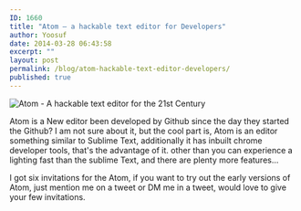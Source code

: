 ```yaml
---
ID: 1660
title: "Atom – a hackable text editor for Developers"
author: Yoosuf
date: 2014-03-28 06:43:58
excerpt: ""
layout: post
permalink: /blog/atom-hackable-text-editor-developers/
published: true
---
```


![Atom - A hackable text editor for the 21st Century](http://s3.amazonaws.com/yoosuf.me/wp-content/uploads/2014/03/atom-editor1.jpg)

Atom is a New editor been developed by Github since the day they started the Github? I am not sure about it, but the cool part is, Atom is an editor something similar to Sublime Text, additionally it has inbuilt chrome developer tools, that's the advantage of it. other than you can experience a lighting fast than the sublime Text, and there are plenty more features...

I got six invitations for the Atom, if you want to try out the early versions of Atom, just mention me on a tweet or DM me in a tweet, would love to give your few invitations.
